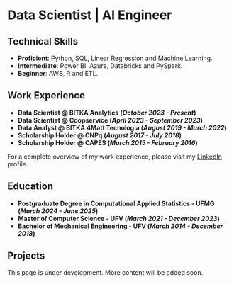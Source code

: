 # Data Scientist | AI Engineer

## Technical Skills
- **Proficient**: Python, SQL, Linear Regression and Machine Learning.
- **Intermediate**: Power BI, Azure, Databricks and PySpark.
- **Beginner**: AWS, R and ETL.

## Work Experience

- **Data Scientist @ BITKA Analytics (_October 2023 - Present_)**
- **Data Scientist @ Coopservice (_April 2023 - September 2023_)**
- **Data Analyst @ BITKA 4Matt Tecnologia (_August 2019 - March 2022_)**
- **Scholarship Holder @ CNPq (_August 2017 - July 2018_)**
- **Scholarship Holder @ CAPES (_March 2015 - February 2016_)**

For a complete overview of my work experience, please visit my [LinkedIn](https://www.linkedin.com/in/kalleb-abreu/) profile. 

## Education

- **Postgraduate Degree in Computational Applied Statistics - UFMG (_March 2024 - June 2025_)**
- **Master of Computer Science - UFV (_March 2021 - December 2023_)**
- **Bachelor of Mechanical Engineering - UFV (_March 2014 - December 2018_)**

## Projects

This page is under development. More content will be added soon.
